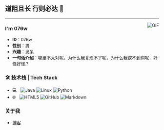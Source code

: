## 道阻且长 行则必达 👋
---
<img align="right" alt="GIF" src="https://raw.githubusercontent.com/JoeyBling/JoeyBling/master/pic/pusheencode.gif" />

### I'm 076w

- **ID**：076w
- **性别**：男
- **兴趣**：发呆
- **一句话介绍**：哪里不太对呢，为什么我复现不了呢，为什么我挖不到洞呢，好怪好怪.?

### 🛠 技术栈 | Tech Stack

- 💻 &#160; ![Java](https://img.shields.io/badge/-Java-333333?style=flat&logo=Java&logoColor=007396)
![Linux](https://img.shields.io/badge/-Linux-333333?style=flat&logo=Linux&logoColor=FCC624)
![Python](https://img.shields.io/badge/python-v3.7-blue)
- 🌐 &#160; ![HTML5](https://img.shields.io/badge/-HTML5-333333?style=flat&logo=HTML5)
![GitHub](https://img.shields.io/badge/-GitHub-333333?style=flat&logo=github)
![Markdown](https://img.shields.io/badge/-Markdown-333333?style=flat&logo=markdown)


### 关于我
- [博客](http://www.076w.cn/) 



